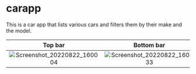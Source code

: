 # carapp

This is a car app that lists various cars and filters them by their make and the model.


| Top bar             |  Bottom bar |
:-------------------------:|:-------------------------:
![Screenshot_20220822_160004](https://user-images.githubusercontent.com/7898374/186008568-2efe0c82-ba09-409b-a306-33fc48fedd3a.png)  |  ![Screenshot_20220822_160033](https://user-images.githubusercontent.com/7898374/186008574-993a6d87-2163-4508-a1f7-f51e193c9838.png)
